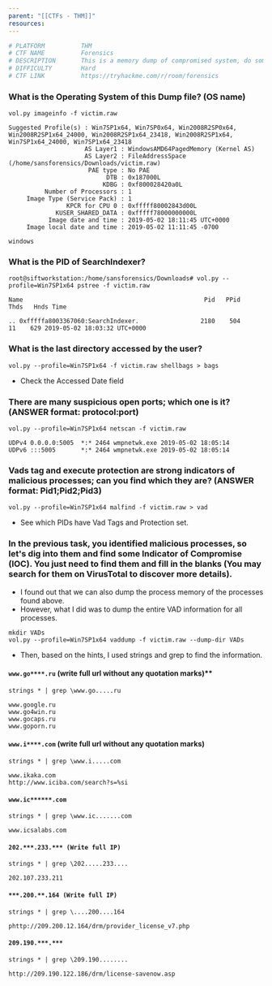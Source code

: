 ```yaml
---
parent: "[[CTFs - THM]]"
resources:
---
```


```bash
# PLATFORM          THM
# CTF NAME          Forensics
# DESCRIPTION       This is a memory dump of compromised system, do some forensics kung-fu to explore the inside.
# DIFFICULTY        Hard 
# CTF LINK          https://tryhackme.com/r/room/forensics
```

### What is the Operating System of this Dump file? (OS name)
```
vol.py imageinfo -f victim.raw 
```

```
Suggested Profile(s) : Win7SP1x64, Win7SP0x64, Win2008R2SP0x64, Win2008R2SP1x64_24000, Win2008R2SP1x64_23418, Win2008R2SP1x64, Win7SP1x64_24000, Win7SP1x64_23418
                     AS Layer1 : WindowsAMD64PagedMemory (Kernel AS)
                     AS Layer2 : FileAddressSpace (/home/sansforensics/Downloads/victim.raw)
                      PAE type : No PAE
                           DTB : 0x187000L
                          KDBG : 0xf800028420a0L
          Number of Processors : 1
     Image Type (Service Pack) : 1
                KPCR for CPU 0 : 0xfffff80002843d00L
             KUSER_SHARED_DATA : 0xfffff78000000000L
           Image date and time : 2019-05-02 18:11:45 UTC+0000
     Image local date and time : 2019-05-02 11:11:45 -0700
```

```
windows
```

### What is the PID of SearchIndexer?

```
root@siftworkstation:/home/sansforensics/Downloads# vol.py --profile=Win7SP1x64 pstree -f victim.raw 
```

```
Name                                                  Pid   PPid   Thds   Hnds Time

.. 0xfffffa8003367060:SearchIndexer.                 2180    504     11    629 2019-05-02 18:03:32 UTC+0000
```

### What is the last directory accessed by the user?

```
vol.py --profile=Win7SP1x64 -f victim.raw shellbags > bags
```

- Check the Accessed Date field

### There are many suspicious open ports; which one is it? (ANSWER format: protocol:port)

```
vol.py --profile=Win7SP1x64 netscan -f victim.raw 
```

```
UDPv4 0.0.0.0:5005  *:* 2464 wmpnetwk.exe 2019-05-02 18:05:14 
UDPv6 :::5005       *:* 2464 wmpnetwk.exe 2019-05-02 18:05:14 
```

### Vads tag and execute protection are strong indicators of malicious processes; can you find which they are? (ANSWER format: Pid1;Pid2;Pid3)

```
vol.py --profile=Win7SP1x64 malfind -f victim.raw > vad
```

- See which PIDs have Vad Tags and Protection set.

### In the previous task, you identified malicious processes, so let's dig into them and find some Indicator of Compromise (IOC). You just need to find them and fill in the blanks (You may search for them on VirusTotal to discover more details).

- I found out that we can also dump the process memory of the processes found above. 
- However, what I did was to dump the entire VAD information for all processes.

```
mkdir VADs
vol.py --profile=Win7SP1x64 vaddump -f victim.raw --dump-dir VADs
```

- Then, based on the hints, I used strings and grep to find the information.

#### `www.go****.ru` (write full url without any quotation marks)**

```
strings * | grep \www.go.....ru
```

```
www.google.ru
www.go4win.ru
www.gocaps.ru
www.goporn.ru
```

#### `www.i****.com` (write full url without any quotation marks)

```
strings * | grep \www.i.....com
```

```
www.ikaka.com
http://www.iciba.com/search?s=%si
```

#### `www.ic******.com`

```
strings * | grep \www.ic.......com
```

```
www.icsalabs.com
```

#### `202.***.233.*** (Write full IP)`

```
strings * | grep \202.....233....
```

```
202.107.233.211
```

#### `***.200.**.164 (Write full IP)`

```
strings * | grep \....200....164
```

```
phttp://209.200.12.164/drm/provider_license_v7.php
```

#### `209.190.***.***`

```
strings * | grep \209.190........
```

```
http://209.190.122.186/drm/license-savenow.asp
```
